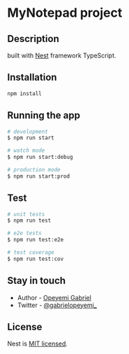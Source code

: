# MyNotepad project

## Description

built with [Nest](https://github.com/nestjs/nest) framework TypeScript.

## Installation

```bash
npm install
```

## Running the app

```bash
# development
$ npm run start

# watch mode
$ npm run start:debug

# production mode
$ npm run start:prod
```

## Test

```bash
# unit tests
$ npm run test

# e2e tests
$ npm run test:e2e

# test coverage
$ npm run test:cov
```

## Stay in touch

- Author - [Opeyemi Gabriel](https://gabrielopeyemi.com)
- Twitter - [@gabrielopeyemi_](https://twitter.com/gabrielopeyemi_)

## License

Nest is [MIT licensed](LICENSE).
